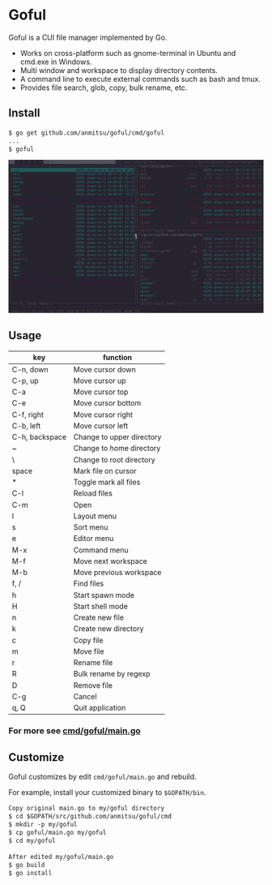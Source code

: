 # Goful

Goful is a CUI file manager implemented by Go.

* Works on cross-platform such as gnome-terminal in Ubuntu and cmd.exe in
  Windows.
* Multi window and workspace to display directory contents.
* A command line to execute external commands such as bash and tmux.
* Provides file search, glob, copy, bulk rename, etc.

## Install

    $ go get github.com/anmitsu/goful/cmd/goful
    ...
    $ goful

![goful](<demo/readme_top.gif>)

## Usage

| key            | function |
-----------------|-------
| C-n, down      | Move cursor down |
| C-p, up        | Move cursor up |
| C-a            | Move cursor top |
| C-e            | Move cursor bottom |
| C-f, right     | Move cursor right |
| C-b, left      | Move cursor left |
| C-h, backspace | Change to upper directory |
| ~              | Change to home directory |
| \              | Change to root directory |
| space          | Mark file on cursor |
| *              | Toggle mark all files |
| C-l            | Reload files |
| C-m            | Open |
| l              | Layout menu |
| s              | Sort menu |
| e              | Editor menu |
| M-x            | Command menu |
| M-f            | Move next workspace |
| M-b            | Move previous workspace |
| f, /           | Find files |
| h              | Start spawn mode |
| H              | Start shell mode |
| n              | Create new file |
| k              | Create new directory |
| c              | Copy file |
| m              | Move file |
| r              | Rename file |
| R              | Bulk rename by regexp |
| D              | Remove file |
| C-g            | Cancel |
| q, Q           | Quit application |

### For more see [cmd/goful/main.go](cmd/goful/main.go)

## Customize

Goful customizes by edit `cmd/goful/main.go` and rebuild.

For example, install your customized binary to `$GOPATH/bin`.

    Copy original main.go to my/goful directory
    $ cd $GOPATH/src/github.com/anmitsu/goful/cmd
    $ mkdir -p my/goful
    $ cp goful/main.go my/goful
    $ cd my/goful
    
    After edited my/goful/main.go
    $ go build
    $ go install

